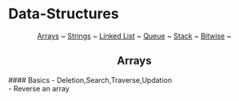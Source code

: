 # Data-Structures

<p align="center">
  <a href="#Arrays">Arrays</a> ~
  <a href="#Strings">Strings</a> ~
  <a href="#Linked-List">Linked List</a> ~
  <a href="#Queue">Queue</a> ~
  <a href="#Stack">Stack</a> ~
  <a href="#Bitwise-Operations">Bitwise</a> ~
</p>

<h2 align="center"><b>Arrays</b></h2>
#### Basics
- Deletion,Search,Traverse,Updation<br>
- Reverse an array<br>
